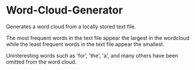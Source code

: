 # Word-Cloud-Generator
Generates a word cloud from a locally stored text file.

The most frequent words in the text file appear the largest in the wordcloud while the least frequent words in the text file appear the smallest.

Uninteresting words such as 'for', 'the', 'a', and many others have been omitted from the word cloud.
